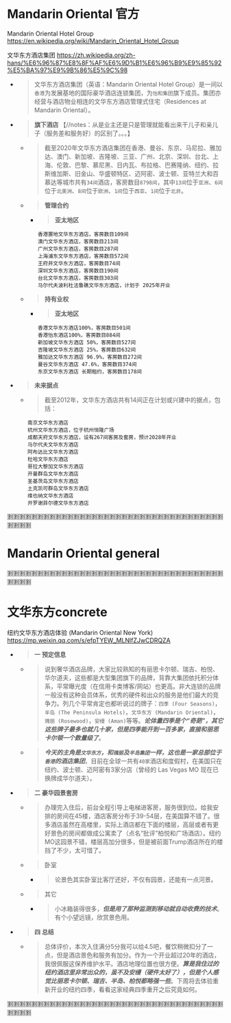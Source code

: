 
# Mandarin Oriental 官方

Mandarin Oriental Hotel Group https://en.wikipedia.org/wiki/Mandarin_Oriental_Hotel_Group

文华东方酒店集团 https://zh.wikipedia.org/zh-hans/%E6%96%87%E8%8F%AF%E6%9D%B1%E6%96%B9%E9%85%92%E5%BA%97%E9%9B%86%E5%9C%98
- > 文华东方酒店集团（英语：Mandarin Oriental Hotel Group）是一间以`香港`为发展基地的国际豪华酒店连锁集团，为`怡和集团`旗下成员。集团亦经营与酒店物业相连的文华东方酒店管理式住宅（Residences at Mandarin Oriental）。
- > **旗下酒店**  【//notes：从是业主还是只是管理就能看出来干儿子和亲儿子（服务差和服务好）的区别了。。。】
  * > 截至2020年文华东方酒店集团在香港、曼谷、东京、马尼拉、雅加达、澳门、新加坡、吉隆坡、三亚、广州、北京、深圳、台北、上海、伦敦、巴黎、慕尼黑、日内瓦、布拉格、巴赛隆纳、纽约、拉斯维加斯、旧金山、华盛顿特区、迈阿密、波士顿、亚特兰大和百慕达等城市共有`34间`酒店，客房数目`8798间`，其中`13间`位于`亚洲`、`6间`位于`北美洲`、`8间`位于`欧洲`、`1间`位于`西亚`、`1间`位于`北非`。
  * > **管理合约**
    + > **亚太地区**
      ```console
      香港置地文华东方酒店，客房数目109间
      澳门文华东方酒店，客房数目213间
      广州文华东方酒店，客房数目287间
      上海浦东文华东方酒店，客房数目572间
      王府井文华东方酒店，客房数目74间
      深圳文华东方酒店，客房数目190间
      台北文华东方酒店，客房数目303间
      马尔代夫波利杜法鲁礁文华东方酒店，计划于 2025年开业
      ```
  * > **持有业权**
    + > **亚太地区**
      ```console
      香港文华东方酒店100%，客房数目501间
      香港怡东酒店100%，客房数目884间
      新加坡文华东方酒店 50%，客房数目527间
      吉隆坡文华东方酒店 25%，客房数目632间
      雅加达文华东方酒店 96.9%，客房数目272间
      曼谷文华东方酒店 47.6%，客房数目374间
      东京文华东方酒店 长期租约，客房数目178间
      ```
- > **未来据点**
  * > 截至2012年，文华东方酒店共有14间正在计划或兴建中的据点，包括：
    ```console
    南京文华东方酒店
    杭州文华东方酒店，位于杭州恒隆广场
    成都天府文华东方酒店，设有267间客房及套房，预计2028年开业
    马尔代夫文华东方酒店
    阿布达比文华东方酒店
    杜哈文华东方酒店
    哥拉大黎加文华东方酒店
    开曼群岛文华东方酒店
    圣基茨岛文华东方酒店
    土克凯可群岛文华东方酒店
    维也纳文华东方酒店
    开罗谢菲尔德文华东方酒店
    ```

:u5272::u5272::u5272::u5272::u5272::u5272::u5272::u5272::u5272::u5272::u5272::u5272::u5272::u5272::u5272::u5272::u5272::u5272::u5272::u5272::u5272::u5272::u5272::u5272::u5272::u5272::u5272::u5272::u5272::u5272::u5272::u5272::u5272::u5272::u5272::u5272::u5272::u5272::u5272::u5272:

# Mandarin Oriental general

:u5272::u5272::u5272::u5272::u5272::u5272::u5272::u5272::u5272::u5272::u5272::u5272::u5272::u5272::u5272::u5272::u5272::u5272::u5272::u5272::u5272::u5272::u5272::u5272::u5272::u5272::u5272::u5272::u5272::u5272::u5272::u5272::u5272::u5272::u5272::u5272::u5272::u5272::u5272::u5272:

# 文华东方concrete

纽约文华东方酒店体验 (Mandarin Oriental New York) https://mp.weixin.qq.com/s/efpTYEW_MLNlfZJwCDRQZA
- > **一 预定信息**
  * > 说到奢华酒店品牌，大家比较熟知的有丽思卡尔顿、瑞吉、柏悦、华尔道夫，这些都是大型集团旗下的品牌，背靠大集团依托积分体系，平常曝光度（在信用卡类博客/网站）也更高。非大连锁的品牌一般没有这种会员体系，优秀的硬件和出众的服务是他们最大的竞争力。列几个平常肯定也都听说过的牌子：`四季 (Four Seasons)`，`半岛 (The Peninsula Hotels)`，`文华东方 (Mandarin Oriental)`，`瑰丽 (Rosewood)`，`安缦 (Aman)`等等。***论体量四季是个“奇葩”，其它这些牌子最多也就几十家，但是四季能开到一百多家，直接和丽思卡尔顿一个数量级了***。
  * > ***今天的主角是`文华东方`，和`瑰丽`及`半岛集团`一样，这也是一家总部位于`香港`的酒店集团***，目前在全球一共有`40家`酒店和度假村，在美国只在纽约、波士顿、迈阿密有3家分店（曾经的 Las Vegas MO 现在已换牌成华尔道夫）。
- > **二 豪华园景套房**
  * > 办理完入住后，前台全程引导上电梯进客房，服务很到位。给我安排的房间在45楼，酒店客房分布于39-54层，在美国算不错了。很多酒店虽然在高楼里，实际上酒店都在下面的楼层，高层或者有更好景色的房间都做成公寓卖了（点名“批评”柏悦和广场酒店）。纽约MO这园景不错，楼层高加分很多，但是被前面Trump酒店所在的楼挡了不少，太可惜了。
  * > 卧室
    + > 论景色其实卧室比客厅还好，不仅有园景，还能有一点河景。
  * > 其它
    + > 小冰箱装得很多，***但是用了那种监测到移动就自动收费的技术***。有个小望远镜，欣赏景色用。
- > **四 总结**
  * > 总体评价，本次入住满分5分我可以给4.5吧，餐饮稍微扣分了一点，但是酒店景色和服务有加分。作为一个开业超过20年的酒店，我很佩服这保养维护水平。酒店地理位置也很方便。***算是我住过的纽约酒店里非常出众的，虽不及安缦（硬件太好了），但是个人感觉比丽思卡尔顿、瑞吉、半岛、柏悦都略强一些***。下周将去体验重新开业的纽约四季，看看这家经典四季重开之后究竟如何。

:u5272::u5272::u5272::u5272::u5272::u5272::u5272::u5272::u5272::u5272::u5272::u5272::u5272::u5272::u5272::u5272::u5272::u5272::u5272::u5272::u5272::u5272::u5272::u5272::u5272::u5272::u5272::u5272::u5272::u5272::u5272::u5272::u5272::u5272::u5272::u5272::u5272::u5272::u5272::u5272:
